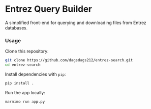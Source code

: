 # Entrez Query Builder

A simplified front-end for querying and downloading files from Entrez databases.

### Usage

Clone this repository:
```bash
git clone https://github.com/dagsdags212/entrez-search.git
cd entrez-search
```

Install dependencies with `pip`:
```bash
pip install .
```

Run the app locally:
```
marmimo run app.py
```
